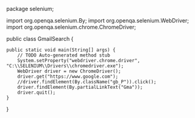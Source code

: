 package selenium;

import org.openqa.selenium.By;
import org.openqa.selenium.WebDriver;
import org.openqa.selenium.chrome.ChromeDriver;

public class GmailSearch {

	public static void main(String[] args) {
		// TODO Auto-generated method stub
		System.setProperty("webdriver.chrome.driver", "C:\\SELENIUM\\Drivers\\chromedriver.exe");
		WebDriver driver = new ChromeDriver();
		driver.get("https://www.google.com");
		//driver.findElement(By.className("gb_P")).click();
		driver.findElement(By.partialLinkText("Gma"));
		driver.quit();
	}
}

